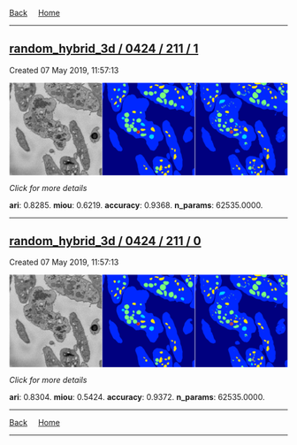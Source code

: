 
[Back](..)&nbsp;&nbsp;&nbsp;&nbsp;&nbsp;[Home](https://leapmanlab.github.io/snapshots)

---

<div class="summary"><a href="1"><h2>random_hybrid_3d / 0424 / 211 / 1</h2></a><p>Created 07 May 2019, 11:57:13
</p><a href="1"><img src="1/media/summary.png" align="center"></a><p>
<i>Click for more details</i>
</p></div>

**ari**: 0.8285. **miou**: 0.6219. **accuracy**: 0.9368. **n_params**: 62535.0000. 

---

<div class="summary"><a href="0"><h2>random_hybrid_3d / 0424 / 211 / 0</h2></a><p>Created 07 May 2019, 11:57:13
</p><a href="0"><img src="0/media/summary.png" align="center"></a><p>
<i>Click for more details</i>
</p></div>

**ari**: 0.8304. **miou**: 0.5424. **accuracy**: 0.9372. **n_params**: 62535.0000. 

---

[Back](..)&nbsp;&nbsp;&nbsp;&nbsp;&nbsp;[Home](https://leapmanlab.github.io/snapshots)

---